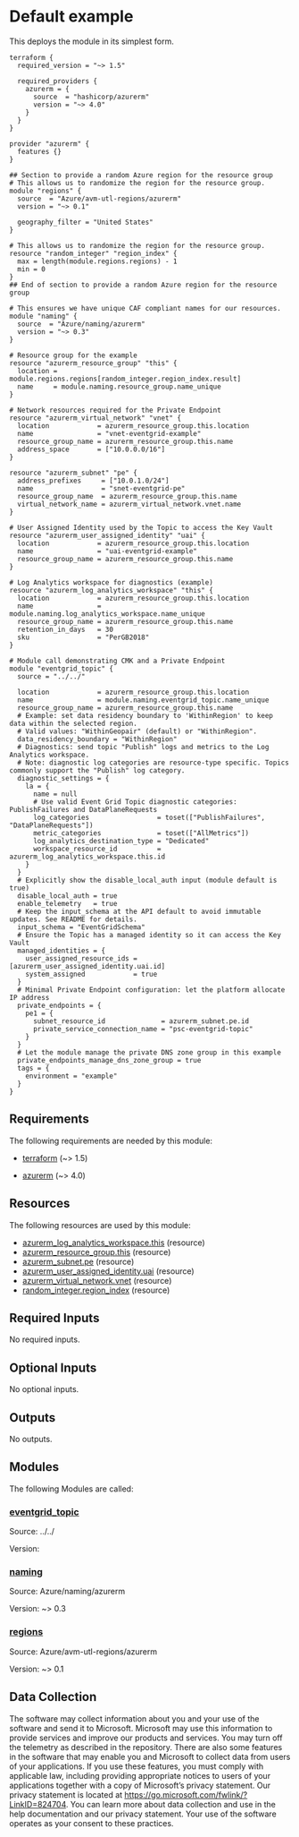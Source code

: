 <!-- BEGIN_TF_DOCS -->
<!-- Code generated by terraform-docs. DO NOT EDIT. -->
# Default example

This deploys the module in its simplest form.

```hcl
terraform {
  required_version = "~> 1.5"

  required_providers {
    azurerm = {
      source  = "hashicorp/azurerm"
      version = "~> 4.0"
    }
  }
}

provider "azurerm" {
  features {}
}

## Section to provide a random Azure region for the resource group
# This allows us to randomize the region for the resource group.
module "regions" {
  source  = "Azure/avm-utl-regions/azurerm"
  version = "~> 0.1"

  geography_filter = "United States"
}

# This allows us to randomize the region for the resource group.
resource "random_integer" "region_index" {
  max = length(module.regions.regions) - 1
  min = 0
}
## End of section to provide a random Azure region for the resource group

# This ensures we have unique CAF compliant names for our resources.
module "naming" {
  source  = "Azure/naming/azurerm"
  version = "~> 0.3"
}

# Resource group for the example
resource "azurerm_resource_group" "this" {
  location = module.regions.regions[random_integer.region_index.result]
  name     = module.naming.resource_group.name_unique
}

# Network resources required for the Private Endpoint
resource "azurerm_virtual_network" "vnet" {
  location            = azurerm_resource_group.this.location
  name                = "vnet-eventgrid-example"
  resource_group_name = azurerm_resource_group.this.name
  address_space       = ["10.0.0.0/16"]
}

resource "azurerm_subnet" "pe" {
  address_prefixes     = ["10.0.1.0/24"]
  name                 = "snet-eventgrid-pe"
  resource_group_name  = azurerm_resource_group.this.name
  virtual_network_name = azurerm_virtual_network.vnet.name
}

# User Assigned Identity used by the Topic to access the Key Vault
resource "azurerm_user_assigned_identity" "uai" {
  location            = azurerm_resource_group.this.location
  name                = "uai-eventgrid-example"
  resource_group_name = azurerm_resource_group.this.name
}

# Log Analytics workspace for diagnostics (example)
resource "azurerm_log_analytics_workspace" "this" {
  location            = azurerm_resource_group.this.location
  name                = module.naming.log_analytics_workspace.name_unique
  resource_group_name = azurerm_resource_group.this.name
  retention_in_days   = 30
  sku                 = "PerGB2018"
}

# Module call demonstrating CMK and a Private Endpoint
module "eventgrid_topic" {
  source = "../../"

  location            = azurerm_resource_group.this.location
  name                = module.naming.eventgrid_topic.name_unique
  resource_group_name = azurerm_resource_group.this.name
  # Example: set data residency boundary to 'WithinRegion' to keep data within the selected region.
  # Valid values: "WithinGeopair" (default) or "WithinRegion".
  data_residency_boundary = "WithinRegion"
  # Diagnostics: send topic "Publish" logs and metrics to the Log Analytics workspace.
  # Note: diagnostic log categories are resource-type specific. Topics commonly support the "Publish" log category.
  diagnostic_settings = {
    la = {
      name = null
      # Use valid Event Grid Topic diagnostic categories: PublishFailures and DataPlaneRequests
      log_categories                 = toset(["PublishFailures", "DataPlaneRequests"])
      metric_categories              = toset(["AllMetrics"])
      log_analytics_destination_type = "Dedicated"
      workspace_resource_id          = azurerm_log_analytics_workspace.this.id
    }
  }
  # Explicitly show the disable_local_auth input (module default is true)
  disable_local_auth = true
  enable_telemetry   = true
  # Keep the input_schema at the API default to avoid immutable updates. See README for details.
  input_schema = "EventGridSchema"
  # Ensure the Topic has a managed identity so it can access the Key Vault
  managed_identities = {
    user_assigned_resource_ids = [azurerm_user_assigned_identity.uai.id]
    system_assigned            = true
  }
  # Minimal Private Endpoint configuration: let the platform allocate IP address
  private_endpoints = {
    pe1 = {
      subnet_resource_id              = azurerm_subnet.pe.id
      private_service_connection_name = "psc-eventgrid-topic"
    }
  }
  # Let the module manage the private DNS zone group in this example
  private_endpoints_manage_dns_zone_group = true
  tags = {
    environment = "example"
  }
}
```

<!-- markdownlint-disable MD033 -->
## Requirements

The following requirements are needed by this module:

- <a name="requirement_terraform"></a> [terraform](#requirement\_terraform) (~> 1.5)

- <a name="requirement_azurerm"></a> [azurerm](#requirement\_azurerm) (~> 4.0)

## Resources

The following resources are used by this module:

- [azurerm_log_analytics_workspace.this](https://registry.terraform.io/providers/hashicorp/azurerm/latest/docs/resources/log_analytics_workspace) (resource)
- [azurerm_resource_group.this](https://registry.terraform.io/providers/hashicorp/azurerm/latest/docs/resources/resource_group) (resource)
- [azurerm_subnet.pe](https://registry.terraform.io/providers/hashicorp/azurerm/latest/docs/resources/subnet) (resource)
- [azurerm_user_assigned_identity.uai](https://registry.terraform.io/providers/hashicorp/azurerm/latest/docs/resources/user_assigned_identity) (resource)
- [azurerm_virtual_network.vnet](https://registry.terraform.io/providers/hashicorp/azurerm/latest/docs/resources/virtual_network) (resource)
- [random_integer.region_index](https://registry.terraform.io/providers/hashicorp/random/latest/docs/resources/integer) (resource)

<!-- markdownlint-disable MD013 -->
## Required Inputs

No required inputs.

## Optional Inputs

No optional inputs.

## Outputs

No outputs.

## Modules

The following Modules are called:

### <a name="module_eventgrid_topic"></a> [eventgrid\_topic](#module\_eventgrid\_topic)

Source: ../../

Version:

### <a name="module_naming"></a> [naming](#module\_naming)

Source: Azure/naming/azurerm

Version: ~> 0.3

### <a name="module_regions"></a> [regions](#module\_regions)

Source: Azure/avm-utl-regions/azurerm

Version: ~> 0.1

<!-- markdownlint-disable-next-line MD041 -->
## Data Collection

The software may collect information about you and your use of the software and send it to Microsoft. Microsoft may use this information to provide services and improve our products and services. You may turn off the telemetry as described in the repository. There are also some features in the software that may enable you and Microsoft to collect data from users of your applications. If you use these features, you must comply with applicable law, including providing appropriate notices to users of your applications together with a copy of Microsoft’s privacy statement. Our privacy statement is located at <https://go.microsoft.com/fwlink/?LinkID=824704>. You can learn more about data collection and use in the help documentation and our privacy statement. Your use of the software operates as your consent to these practices.
<!-- END_TF_DOCS -->